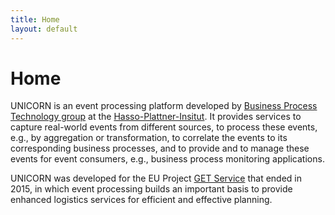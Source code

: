 ```yaml
---
title: Home
layout: default
---
```


# Home

UNICORN is an event processing platform developed by <a href="http://bpt.hpi.uni-potsdam.de">Business Process Technology group</a> at the [Hasso-Plattner-Insitut](http://hpi.de). It provides services to capture real-world events from different sources, to process these events, e.g., by aggregation or transformation, to correlate the events to its corresponding business processes, and to provide and to manage these events for event consumers, e.g., business process monitoring applications. <!--Especially for the event correlation to the right business process and the distribution of the events to the responsible party of this business process, the platform not only stores event object types but also business process models and event queries. -->

UNICORN was developed for the EU Project <a href="http://getservice-project.eu">GET Service</a> that ended in 2015, in which event processing builds an important basis to provide enhanced logistics services for efficient and effective planning.

<!--Business process monitoring enables a fast and specific overview of the process executions in an enterprise. Traditionally, this kind of monitoring requires a coherent event log.
Yet, in reality, execution information is often heterogeneous and distributed. In our paper "Monitoring of Business Processes with Complex Event Processing", we present an approach that enables monitoring of business processes with execution data, independently of the structure and source of the event information. We achieve this by implementing an open source event processing platform combining existing techniques 
from complex event processing and business process management. Event processing includes transformation for abstraction as well as correlation to process instances and BPMN elements. Monitoring rules are automatically created from BPMN models and executed by the platform.-->